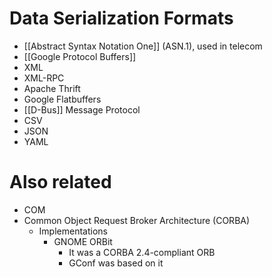 # Data Serialization Formats
- [[Abstract Syntax Notation One]] (ASN.1), used in telecom
- [[Google Protocol Buffers]]
- XML
- XML-RPC
- Apache Thrift
- Google Flatbuffers
- [[D-Bus]] Message Protocol
- CSV
- JSON
- YAML

# Also related
- COM 
- Common Object Request Broker Architecture (CORBA)
	- Implementations
		- GNOME ORBit
			- It was a CORBA 2.4-compliant ORB
			- GConf was based on it